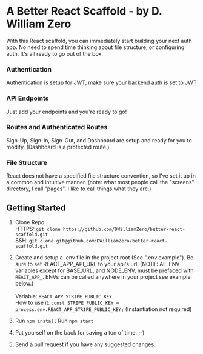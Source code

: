 # A Better React Scaffold - by D. William Zero
With this React scaffold, you can immediately start building your next auth app.  No need to spend time thinking about file structure, or configuring auth.  It's all ready to go out of the box.

### Authentication
Authentication is setup for JWT, make sure your backend auth is set to JWT

### API Endpoints
Just add your endpoints and you're ready to go!

### Routes and Authenticated Routes
Sign-Up, Sign-In, Sign-Out, and Dashboard are setup and ready for you to modify. (Dashboard is a protected route.)

### File Structure
React does not have a specified file structure convention, so I've set it up in a common and intuitive manner.  (note: what most people call the "screens" directory, I call "pages". I like to call things what they are.)

## Getting Started
1) Clone Repo <br/>
   HTTPS: `git clone https://github.com/DWilliamZero/better-react-scaffold.git`<br/>
   SSH: `git clone git@github.com:DWilliamZero/better-react-scaffold.git`
2) Create and setup a .env file in the project root (See ".env.example"). Be sure to set REACT_APP_API_URL to your api's url. (NOTE: All .ENV variables except for BASE_URL, and NODE_ENV, must be prefaced with `REACT_APP_`.  ENVs can be called anywhere in your project see example below.)<br/><br/>
Variable: `REACT_APP_STRIPE_PUBLIC_KEY`<br/>
How to use it: `const STRIPE_PUBLIC_KEY = process.env.REACT_APP_STRIPE_PUBLIC_KEY;` (Instantiation not required)

3) Run `npm install`
   Run `npm start`

4) Pat yourself on the back for saving a ton of time. ;-)

5) Send a pull request if you have any suggested changes.

